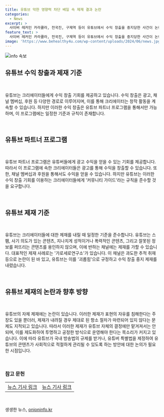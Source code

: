 ```yaml
---
title: 유튜브 악한 영향력 차단 베일 속 제재 결과 논란
categories:
  - News
excerpt: >
  사이버 레커인 카라큘라, 전국진, 구제역 등이 유튜브에서 수익 창출을 중지당한 사건이 논란을 빚고 있다. 유튜브는 파트너 프로그램을 통해 수익을 창출하지만, 사이버 레커에 대한 제재로 이용 권한이 중지되었다. 유튜브는 크리에이터에게 규칙을 준수할 것을 요구하며, 스팸, 사기 의도, 성적이거나 폭력적인 콘텐츠, 잘못된 정보를 퍼뜨리는 콘텐츠는 제재 대상이다. 그러나 유튜브의 자체 제재에 대한 논란도 존재하며, 이에 대한 제도화가 필요한 시점이라는 목소리도 나오고 있다. 유튜버 특별법을 제정하여 유튜브를 규제하고, 자체 검열만으로는 부족하다는 의견도 제기되고 있다.
feature_text: >
  사이버 레커인 카라큘라, 전국진, 구제역 등이 유튜브에서 수익 창출을 중지당한 사건이 논란을 빚고 있다. 유튜브는 파트너 프로그램을 통해 수익을 창출하지만, 사이버 레커에 대한 제재로 이용 권한이 중지되었다. 유튜브는 크리에이터에게 규칙을 준수할 것을 요구하며, 스팸, 사기 의도, 성적이거나 폭력적인 콘텐츠, 잘못된 정보를 퍼뜨리는 콘텐츠는 제재 대상이다. 그러나 유튜브의 자체 제재에 대한 논란도 존재하며, 이에 대한 제도화가 필요한 시점이라는 목소리도 나오고 있다. 유튜버 특별법을 제정하여 유튜브를 규제하고, 자체 검열만으로는 부족하다는 의견도 제기되고 있다.
image: 'https://www.behealthy4u.com/wp-content/uploads/2024/06/news.jpg'
---
```


<p><img src="https://www.behealthy4u.com/wp-content/uploads/2024/06/news.jpg" alt="info 속보" /></p>

<h2 data-ke-size="size26">유튜브 수익 창출과 제재 기준</h2>

<p data-ke-size="size16">&nbsp;</p>

<p>유튜브는 크리에이터들에게 수익 창출 기회를 제공하고 있습니다. 수익 창출은 광고, 채널 멤버십, 후원 등 다양한 경로로 이루어지며, 이를 통해 크리에이터는 창작 활동을 계속할 수 있습니다. 하지만 이러한 수익 창출은 유튜브 파트너 프로그램을 통해서만 가능하며, 이 프로그램에는 일정한 기준과 규칙이 존재합니다.</p>

<p data-ke-size="size16">&nbsp;</p>

<h2 data-ke-size="size26">유튜브 파트너 프로그램</h2>

<p data-ke-size="size16">&nbsp;</p>

<p>유튜브 파트너 프로그램은 유튜버들에게 광고 수익을 얻을 수 있는 기회를 제공합니다. 따라서 이 프로그램에 속한 크리에이터들은 광고를 통해 수익을 창출할 수 있습니다. 또한, 채널 멤버십과 후원을 통해서도 수익을 얻을 수 있습니다. 하지만 유튜브는 이러한 수익 창출 기회를 이용하는 크리에이터들에게 '커뮤니티 가이드'라는 규칙을 준수할 것을 요구합니다.</p>

<p data-ke-size="size16">&nbsp;</p>

<h2 data-ke-size="size26">유튜브 제재 기준</h2>

<p data-ke-size="size16">&nbsp;</p>

<p>유튜브는 크리에이터들에 대한 제재를 내릴 때 일정한 기준을 준수합니다. 유튜브는 스팸, 사기 의도가 있는 콘텐츠, 지나치게 성적이거나 폭력적인 콘텐츠, 그리고 잘못된 정보를 퍼뜨리는 콘텐츠를 용인하지 않으며, 이에 반하는 채널에는 제재를 가할 수 있습니다. 대표적인 제재 사례로는 '가로세로연구소'가 있습니다. 이 채널은 과도한 추적 취재 등으로 논란이 된 바 있고, 유튜브는 이를 '괴롭힘'으로 규정하고 수익 창출 중지 제재를 내렸습니다.</p>

<p data-ke-size="size16">&nbsp;</p>

<h2 data-ke-size="size26">유튜브 제재의 논란과 향후 방향</h2>

<p data-ke-size="size16">&nbsp;</p>

<p>유튜브의 자체 제재에는 논란이 있습니다. 이러한 제재가 표현의 자유를 침해한다는 주장도 있을 뿐더러, 제재가 내려질 경우 제대로 된 항소 절차가 마련되어 있지 않다는 문제도 지적되고 있습니다. 따라서 이러한 제재가 유튜브 자체의 결정에만 맡겨져서는 안 되며, 이를 제도화하여 투명하고 공정한 방식으로 운영해야 한다는 목소리가 커지고 있습니다. 이에 따라 유튜브가 국내 방송법의 규제를 받거나, 유튜버 특별법을 제정하여 유튜브의 콘텐츠가 사회적으로 적절하게 관리될 수 있도록 하는 방안에 대한 논의가 필요한 시점입니다.</p>

<p data-ke-size="size16">&nbsp;</p>

<h3>참고 문헌</h3>

<table>
<tbody>
<tr>
<td style="text-align: center; height: 17px;"><a href="https://news.naver.com/main/read.nhn?mode=LSD&amp;mid=sec&amp;sid1=102&amp;oid=001&amp;aid=0012390470">뉴스 기사 링크</a></td>
<td style="text-align: center; height: 17px;"><a href="https://news.naver.com/main/read.nhn?mode=LSD&amp;mid=sec&amp;sid1=102&amp;oid=001&amp;aid=0012390470">뉴스 기사 링크</a></td>
</tr>
</tbody>
</table>

<p data-ke-size="size16">&nbsp;</p>
생생한 뉴스, <a href="https://onioninfo.kr" rel="dofollow">onioninfo.kr</a>


